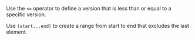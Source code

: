 Use the `<=` operator to define a version that is less than or equal to a specific version.

Use `(start...end)` to create a range from start to end that excludes the last element.
